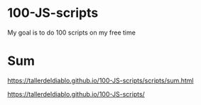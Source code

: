 # 100-JS-scripts
My goal is to do 100 scripts on my free time  


# Sum
https://tallerdeldiablo.github.io/100-JS-scripts/scripts/sum.html


https://tallerdeldiablo.github.io/100-JS-scripts/


